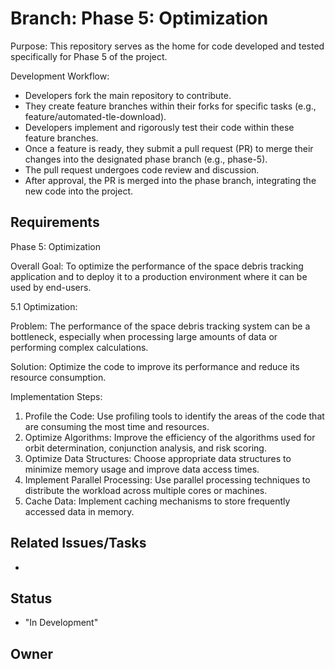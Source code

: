 # Branch: Phase 5: Optimization

Purpose: This repository serves as the home for code developed and tested specifically for Phase 5 of the project.

Development Workflow:
*   Developers fork the main repository to contribute.
*   They create feature branches within their forks for specific tasks (e.g., feature/automated-tle-download).
*   Developers implement and rigorously test their code within these feature branches.
*   Once a feature is ready, they submit a pull request (PR) to merge their changes into the designated phase branch (e.g., phase-5).
*   The pull request undergoes code review and discussion.
*   After approval, the PR is merged into the phase branch, integrating the new code into the project.

## Requirements

Phase 5: Optimization 

Overall Goal: To optimize the performance of the space debris tracking application and to deploy it to a production environment where it can be used by end-users.

5.1 Optimization:

Problem: The performance of the space debris tracking system can be a bottleneck, especially when processing large amounts of data or performing complex calculations.

Solution: Optimize the code to improve its performance and reduce its resource consumption.
   
Implementation Steps:
  1.    Profile the Code: Use profiling tools to identify the areas of the code that are consuming the most time and resources.
  2.    Optimize Algorithms: Improve the efficiency of the algorithms used for orbit determination, conjunction analysis, and risk scoring.
  3.    Optimize Data Structures: Choose appropriate data structures to minimize memory usage and improve data access times.
  4.    Implement Parallel Processing: Use parallel processing techniques to distribute the workload across multiple cores or machines.
  5.    Cache Data: Implement caching mechanisms to store frequently accessed data in memory.

## Related Issues/Tasks

*   <links to related issues in your issue tracker>

## Status

* "In Development"

## Owner

<name of the developer responsible for the branch>
